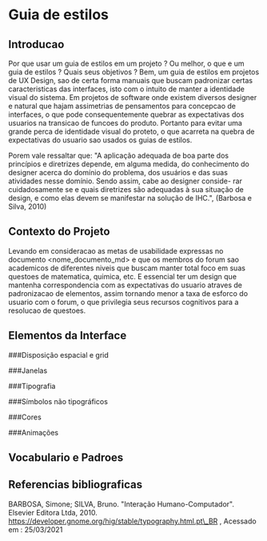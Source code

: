 # Guia de estilos

## Introducao

Por que usar um guia de estilos em um projeto ? Ou melhor, o que e um guia de estilos ? Quais seus
objetivos ? Bem, um guia de estilos em projetos de UX Design, sao de certa forma manuais que buscam
padronizar certas caracteristicas das interfaces, isto com o intuito de manter a identidade visual
do sistema. Em projetos de software onde existem diversos designer e natural que hajam assimetrias
de pensamentos para concepcao de interfaces, o que pode consequentemente quebrar as expectativas
dos usuarios na transicao de funcoes do produto. Portanto para evitar uma grande perca de identidade
visual do proteto, o que acarreta na quebra de expectativas do usuario sao usados os guias de estilos.

Porem vale ressaltar que: "A aplicação adequada de boa parte dos
princı́pios e diretrizes depende, em alguma medida, do conhecimento do designer acerca do domı́nio do
problema, dos usuários e das suas atividades nesse domı́nio. Sendo assim, cabe ao designer conside-
rar cuidadosamente se e quais diretrizes são adequadas à sua situação de design, e como elas devem se
manifestar na solução de IHC.", (Barbosa e Silva, 2010)

## Contexto do Projeto

Levando em consideracao as metas de usabilidade expressas no documento <nome\_documento\_md>
e que os membros do forum sao academicos de diferentes niveis que buscam manter total foco em 
suas questoes de matematica, quimica, etc. E essencial ter um design que mantenha correspondencia
com as expectativas do usuario atraves de padronizacao de elementos, assim tornando menor a taxa
de esforco do usuario com o forum, o que privilegia seus recursos cognitivos para a resolucao
de questoes.

## Elementos da Interface

###Disposição espacial e grid

###Janelas

###Tipografia

###Sı́mbolos não tipográficos

###Cores

###Animações

## Vocabulario e Padroes


## Referencias bibliograficas

BARBOSA, Simone; SILVA, Bruno. "Interação Humano-Computador". Elsevier Editora Ltda, 2010.
https://developer.gnome.org/hig/stable/typography.html.pt\_BR , Acessado em : 25/03/2021
